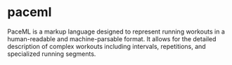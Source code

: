 # paceml
PaceML is a markup language designed to represent running workouts in a human-readable and machine-parsable format. It allows for the detailed description of complex workouts including intervals, repetitions, and specialized running segments.
